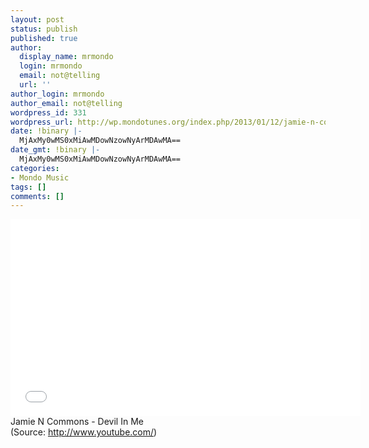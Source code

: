 ```yaml
---
layout: post
status: publish
published: true
author:
  display_name: mrmondo
  login: mrmondo
  email: not@telling
  url: ''
author_login: mrmondo
author_email: not@telling
wordpress_id: 331
wordpress_url: http://wp.mondotunes.org/index.php/2013/01/12/jamie-n-commons-devil-in-me/
date: !binary |-
  MjAxMy0wMS0xMiAwMDowNzowNyArMDAwMA==
date_gmt: !binary |-
  MjAxMy0wMS0xMiAwMDowNzowNyArMDAwMA==
categories:
- Mondo Music
tags: []
comments: []
---
```

<iframe width="560" height="315" src="//www.youtube.com/embed/zcXpUP-IxCo" frameborder="0"> </iframe>
Jamie N Commons - Devil In Me
<div class="attribution">(<span>Source:</span> <a href="http://www.youtube.com/">http://www.youtube.com/</a>)</div>
